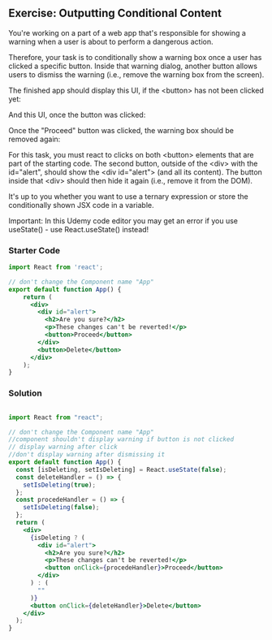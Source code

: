 ## Exercise: Outputting Conditional Content
You're working on a part of a web app that's responsible for showing a warning when a user is about to perform a dangerous action.

Therefore, your task is to conditionally show a warning box once a user has clicked a specific button. Inside that warning dialog, another button allows users to dismiss the warning (i.e., remove the warning box from the screen).

The finished app should display this UI, if the \<button> has not been clicked yet:


And this UI, once the button was clicked:


Once the "Proceed" button was clicked, the warning box should be removed again:


For this task, you must react to clicks on both \<button> elements that are part of the starting code. The second button, outside of the \<div> with the id="alert", should show the \<div id="alert"> (and all its content). The button inside that \<div> should then hide it again (i.e., remove it from the DOM).

It's up to you whether you want to use a ternary expression or store the conditionally shown JSX code in a variable.

Important: In this Udemy code editor you may get an error if you use useState() - use React.useState() instead!


### Starter Code
```jsx
import React from 'react';

// don't change the Component name "App"
export default function App() {
    return (
      <div>
        <div id="alert">
          <h2>Are you sure?</h2>
          <p>These changes can't be reverted!</p>
          <button>Proceed</button>
        </div>
        <button>Delete</button>
      </div>    
    );
}
```


### Solution
```jsx

import React from "react";

// don't change the Component name "App"
//component shouldn't display warning if button is not clicked
// display warning after click
//don't display warning after dismissing it
export default function App() {
  const [isDeleting, setIsDeleting] = React.useState(false);
  const deleteHandler = () => {
    setIsDeleting(true);
  };
  const procedeHandler = () => {
    setIsDeleting(false);
  };
  return (
    <div>
      {isDeleting ? (
        <div id="alert">
          <h2>Are you sure?</h2>
          <p>These changes can't be reverted!</p>
          <button onClick={procedeHandler}>Proceed</button>
        </div>
      ) : (
        ""
      )}
      <button onClick={deleteHandler}>Delete</button>
    </div>
  );
}

```
